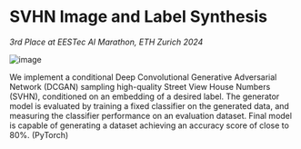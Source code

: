 # SVHN Image and Label Synthesis 
_3rd Place at EESTec AI Marathon, ETH Zurich 2024_

![image](https://github.com/radimurban/svhn-synthesis/assets/78273894/5a237304-59d2-42f4-900a-4ca3c4aaa099)

We implement a conditional Deep Convolutional Generative Adversarial Network (DCGAN) sampling high-quality Street View House
Numbers (SVHN), conditioned on an embedding of a desired label. The generator model is evaluated by training a fixed classifier on the generated data, and measuring the classifier performance
on an evaluation dataset. Final model is capable of generating a dataset achieving an accuracy score of close to 80%. (PyTorch)


